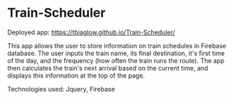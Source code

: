 # Train-Scheduler

Deployed app: https://tbiaglow.github.io/Train-Scheduler/

This app allows the user to store information on train schedules in Firebase database. The user inputs the train name, its final destination, it's first time of the day, and the frequency (how often the train runs the route). The app then calculates the train's next arrival based on the current time, and displays this information at the top of the page.

Technologies used: Jquery, Firebase
